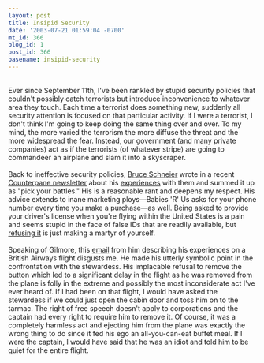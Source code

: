 ```yaml
---
layout: post
title: Insipid Security
date: '2003-07-21 01:59:04 -0700'
mt_id: 366
blog_id: 1
post_id: 366
basename: insipid-security
---
```

<br />Ever since September 11th, I've been rankled by stupid security policies that couldn't possibly catch terrorists but introduce inconvenience to whatever area they touch. Each time a terrorist does something new, suddenly all security attention is focused on that particular activity. If I were a terrorist, I don't think I'm going to keep doing the same thing over and over. To my mind, the more varied the terrorism the more diffuse the threat and the more widespread the fear. Instead, our government (and many private companies) act as if the terrorists (of whatever stripe) are going to commandeer an airplane and slam it into a skyscraper.<br /><br />Back to ineffective security policies, <a href="http://www.counterpane.com/schneier.html">Bruce Schneier</a> wrote in a recent <a href="http://www.counterpane.com/">Counterpane newsletter</a> about his <a href="http://www.counterpane.com/schneier.html">experiences</a> with them and summed it up as "pick your battles." His is a reasonable rant and deepens my respect. His advice extends to inane marketing ploys&#x2014;Babies 'R' Us asks for your phone number every time you make a purchase&#x2014;as well. Being asked to provide your driver's license when you're flying within the United States is a pain and seems stupid in the face of false IDs that are readily available, but <a href="http://www.reason.com/0308/fe.bd.suspected.shtml">refusing it</a> is just making a martyr of yourself.<br /><br />Speaking of Gilmore, this <a href="http://www.politechbot.com/p-04973.html">email</a> from him describing his experiences on a British Airways flight disgusts me. He made his utterly symbolic point in the confrontation with the stewardess. His implacable refusal to remove the button which led to a significant delay in the flight as he was removed from the plane is folly in the extreme and possibly the most inconsiderate act I've ever heard of. If I had been on that flight, I would have asked the stewardess if we could just open the cabin door and toss him on to the tarmac. The right of free speech doesn't apply to corporations and the captain had every right to require him to remove it. Of course, it was a completely harmless act and ejecting him from the plane was exactly the wrong thing to do since it fed his ego an all-you-can-eat buffet meal. If I were the captain, I would have said that he was an idiot and told him to be quiet for the entire flight.<br /><br /><br />
